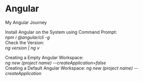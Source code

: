 # Angular
 My Angular Journey  

Install Angular on the System using Command Prompt:  
*npm i @angular/cli -g*  
Check the Version:  
*ng version | ng v*  

Creating a Empty Angular Workspace:  
*ng new (project name) --createApplication=false*  
Creating a Default Angular Workspace: 
*ng new (project name) --createApplication*  